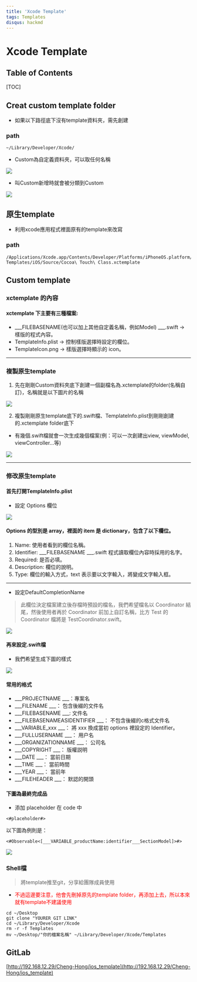 ```yaml
---
title: 'Xcode Template'
tags: Templates
disqus: hackmd
---
```


Xcode Template
===

## Table of Contents

[TOC]

## Creat custom template folder

- 如果以下路徑底下沒有template資料夾，需先創建

### path
```shell=
~/Library/Developer/Xcode/
```

- Custom為自定義資料夾，可以取任何名稱

![](https://imgur.com/6sjwqu1.png)

- 叫Custom新增時就會被分類到Custom

![](https://imgur.com/HrFZmCn.png)

## 原生template

- 利用xcode應用程式裡面原有的template來改寫

### path
```shell=
/Applications/Xcode.app/Contents/Developer/Platforms/iPhoneOS.platform/Developer/Library/Xcode/Templates/File\ Templates/iOS/Source/Cocoa\ Touch\ Class.xctemplate
```

## Custom template

### xctemplate 的內容

#### xctemplate 下主要有三種檔案:
- ___FILEBASENAME(也可以加上其他自定義名稱，例如Model) ___.swift -> 樣版的程式內容。
- TemplateInfo.plist -> 控制樣版選擇時設定的欄位。
- TemplateIcon.png -> 樣版選擇時顯示的 icon。

---

### 複製原生template

1. 先在剛剛Custom資料夾底下創建一個副檔名為.xctemplate的folder(名稱自訂)，名稱就是以下圖片的名稱

![](https://imgur.com/eLt2YGg.png)

2. 複製剛剛原生template底下的.swift檔、TemplateInfo.plist到剛剛創建的.xctemplate folder底下

- 有幾個.swift檔就會一次生成幾個檔案(例：可以一次創建出view, viewModel, viewController...等)

![](https://imgur.com/IuJt3Ol.png)

---

### 修改原生template

#### 首先打開TemplateInfo.plist

- 設定 Options 欄位

![](https://imgur.com/vKAekqo.png)

#### Options 的型別是 array，裡面的 item 是 dictionary，包含了以下欄位。
1. Name: 使用者看到的欄位名稱。
2. Identifier: ___FILEBASENAME ___.swift 程式讀取欄位內容時採用的名字。
3. Required: 是否必填。
4. Description: 欄位的說明。
5. Type: 欄位的輸入方式，text 表示要以文字輸入，將變成文字輸入框。

---

- 設定DefaultCompletionName

> 此欄位決定檔案建立後存檔時預設的檔名，我們希望檔名以 Coordinator 結尾，然後使用者再於 Coordinator 前加上自訂名稱，比方 Test 的 Coordinator 檔將是 TestCoordinator.swift。

![](https://imgur.com/FChtV1s.png)

#### 再來設定.swift檔

- 我們希望生成下圖的樣式

![](https://imgur.com/RrNSFiY.png)

#### 常用的格式

- ___PROJECTNAME ___：專案名
- ___FILENAME ___： 包含後綴的文件名
- ___FILEBASENAME ___: 文件名
- ___FILEBASENAMEASIDENTIFIER ___： 不包含後綴的c格式文件名
- ___VARIABLE_xxx ___： 將 xxx 換成當初 options 裡設定的 Identifier。
- ___FULLUSERNAME ___： 用户名
- ___ORGANIZATIONNAME ___： 公司名
- ___COPYRIGHT ___： 版權説明
- ___DATE ___： 當前日期
- ___TIME ___： 當前時間
- ___YEAR ___： 當前年
- ___FILEHEADER ___： 默認的開頭

#### 下圖為最終完成品

- 添加 placeholder 在 code 中

```shell=
<#placeholder#>
```

以下圖為例則是：

```shell=
<#Observable<[___VARIABLE_productName:identifier___SectionModel]>#>
```

![](https://imgur.com/YVC2Q7v.png)

### Shell檔

> 將template推至git，分享給團隊成員使用

- <span style="color:red">不過這邊要注意，他會先刪掉原先的template folder，再添加上去，所以本來就有template不建議使用<span>

```shell=
cd ~/Desktop
git clone "YOURER GIT LINK"
cd ~/Library/Developer/Xcode
rm -r -f Templates
mv ~/Desktop/"你的檔案名稱" ~/Library/Developer/Xcode/Templates
```
    
## GitLab
    
[http://192.168.12.29/Cheng-Hong/ios_template](http://192.168.12.29/Cheng-Hong/ios_template)
